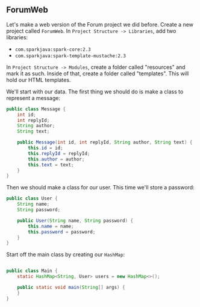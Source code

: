 ## ForumWeb

Let's make a web version of the Forum project we did before. Create a new project called `ForumWeb`. In `Project Structure -> Libraries`, add two libraries:

* `com.sparkjava:spark-core:2.3`
* `com.sparkjava:spark-template-mustache:2.3`

In `Project Structure -> Modules`, create a folder called "resources" and mark it as such. Inside of that, create a folder called "templates". This will hold our HTML templates.

We'll start with our data. The first thing we should do is make a class to represent a message:

```java
public class Message {
    int id;
    int replyId;
    String author;
    String text;

    public Message(int id, int replyId, String author, String text) {
        this.id = id;
        this.replyId = replyId;
        this.author = author;
        this.text = text;
    }
}
```

Then we should make a class for our user. This time we'll store a password:

```java
public class User {
    String name;
    String password;

    public User(String name, String password) {
        this.name = name;
        this.password = password;
    }
}
```

Start off the main class by creating our `HashMap`:

```java

public class Main {
    static HashMap<String, User> users = new HashMap<>();

    public static void main(String[] args) {
    }
}
```
